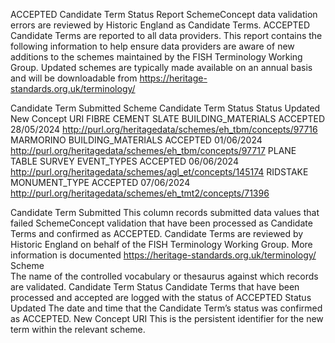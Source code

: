ACCEPTED Candidate Term Status Report 
SchemeConcept data validation errors are reviewed by Historic England as Candidate Terms. ACCEPTED Candidate Terms are reported <specify frequency> to all data providers. This report contains the following information to help ensure data providers are aware of new additions to the schemes maintained by the FISH Terminology Working Group. Updated schemes are typically made available on an annual basis and will be downloadable from https://heritage-standards.org.uk/terminology/ 

Candidate Term Submitted	Scheme	Candidate Term Status	Status Updated	New Concept URI
FIBRE CEMENT SLATE	BUILDING_MATERIALS	ACCEPTED	28/05/2024	http://purl.org/heritagedata/schemes/eh_tbm/concepts/97716
MARMORINO	BUILDING_MATERIALS	ACCEPTED	01/06/2024	http://purl.org/heritagedata/schemes/eh_tbm/concepts/97717
PLANE TABLE SURVEY	EVENT_TYPES	ACCEPTED	06/06/2024	http://purl.org/heritagedata/schemes/agl_et/concepts/145174
RIDSTAKE	MONUMENT_TYPE	ACCEPTED	07/06/2024	http://purl.org/heritagedata/schemes/eh_tmt2/concepts/71396

Candidate Term Submitted
This column records submitted data values that failed SchemeConcept validation that have been processed as Candidate Terms and confirmed as ACCEPTED. Candidate Terms are reviewed by Historic England on behalf of the FISH Terminology Working Group. More information is documented https://heritage-standards.org.uk/terminology/
Scheme	
The name of the controlled vocabulary or thesaurus against which records are validated. 
Candidate Term Status
Candidate Terms that have been processed and accepted are logged with the status of ACCEPTED
Status Updated
The date and time that the Candidate Term’s status was confirmed as ACCEPTED. 
New Concept URI
This is the persistent identifier for the new term within the relevant scheme.
